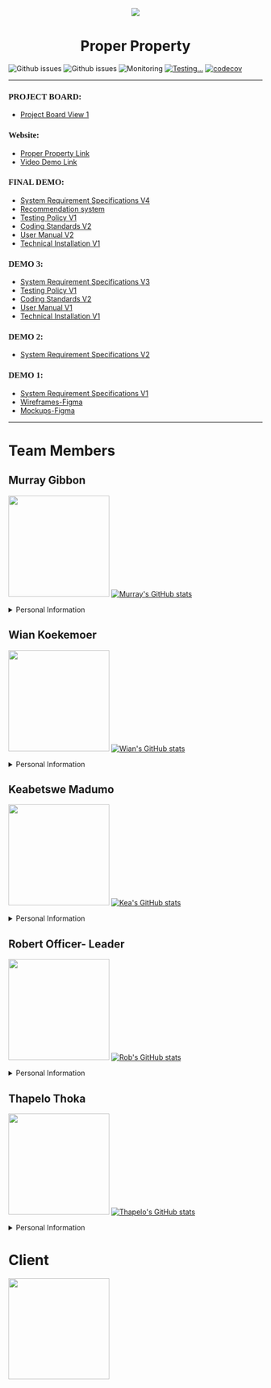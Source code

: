 <p align = "center">
 <img src="https://user-images.githubusercontent.com/98401898/234871025-85165ef2-303b-48b1-8df1-e5afd9520a3b.png">
</p>
<h1 align="center">Proper Property</h1>

![Github issues](https://img.shields.io/github/issues/COS301-SE-2023/Proper-Property.svg)
![Github issues](https://img.shields.io/github/issues-closed/COS301-SE-2023/Proper-Property.svg)
![Monitoring](https://img.shields.io/uptimerobot/status/m794412596-b37953dcaaa4df17641a8a80?style=plastic)
[![Testing...](https://github.com/COS301-SE-2023/Proper-Property/actions/workflows/tester.yml/badge.svg)](https://github.com/COS301-SE-2023/Proper-Property/actions/workflows/tester.yml)
[![codecov](https://codecov.io/gh/COS301-SE-2023/Proper-Property/branch/main/graph/badge.svg?token=274GR552X4)](https://codecov.io/gh/COS301-SE-2023/Proper-Property)

---
<strong><h3 style="font-family: Jetbrains Mono">PROJECT BOARD:</h3></strong>

- [Project Board View 1](https://github.com/orgs/COS301-SE-2023/projects/21/views/1)

<strong><h3 style="font-family: Jetbrains Mono">Website:</h3></strong>
- [Proper Property Link](https://proper-property-51963.web.app)
- [Video Demo Link](https://youtu.be/pjMGChV_o7s)

<strong><h3 style="font-family: Jetbrains Mono">FINAL DEMO:</h3></strong>
- [System Requirement Specifications V4](https://drive.google.com/file/d/1IgXEcNUFrKMk_Gz_LBBkaZpHyLjNvWP2/view?usp=drive_link)
- [Recommendation system](https://drive.google.com/file/d/1ALgen1rnK8ziXL-jmdtiyCHX8mgjzMpf/view?usp=drive_link)
- [Testing Policy V1](https://drive.google.com/file/d/1MIdRFCY9PuQo60ze5-LXeKud1Aqro8Ev/view?usp=sharing)
- [Coding Standards V2](https://drive.google.com/file/d/15m9egiRO__sVOkkSOaT2x_oGlpRvkMzj/view?usp=sharing)
- [User Manual V2](https://drive.google.com/file/d/19PEu1p3PxNLQsz4uN9ThpXuuRVSDvemG/view?usp=sharing)
- [Technical Installation V1](https://drive.google.com/file/d/17q184yZ9bTxEl1Ha1AW9Kf7_VGGi9JGD/view?usp=sharing)


<strong><h3 style="font-family: Jetbrains Mono">DEMO 3:</h3></strong>
- [System Requirement Specifications V3](https://drive.google.com/file/d/1gNDCB_RqPpo3Ova7XqVRzJDxda2xBy9A/view?usp=drive_link)
- [Testing Policy V1](https://drive.google.com/file/d/1MIdRFCY9PuQo60ze5-LXeKud1Aqro8Ev/view?usp=sharing)
- [Coding Standards V2](https://drive.google.com/file/d/15m9egiRO__sVOkkSOaT2x_oGlpRvkMzj/view?usp=sharing)
- [User Manual V1](https://drive.google.com/file/d/1WIO7qogR7ytzYu1os2CLziCzTO6-qutE/view?usp=sharing)
- [Technical Installation V1](https://drive.google.com/file/d/17q184yZ9bTxEl1Ha1AW9Kf7_VGGi9JGD/view?usp=sharing)
  
<strong><h3 style="font-family: Jetbrains Mono">DEMO 2:</h3></strong>
- [System Requirement Specifications V2](https://drive.google.com/file/d/1cU503qaPC5qviA-x2P3raSAUhXTepZ71/view?usp=sharing)

<strong><h3 style="font-family: Jetbrains Mono">DEMO 1:</h3></strong>

- [System Requirement Specifications V1](https://drive.google.com/file/d/1eoLRuLgia6hrA_IaG4-cKxAtNYMfo3J4/view?usp=drive_link)
- [Wireframes-Figma](https://www.figma.com/file/cM0eqPHOEl3oFjZhK0mE5q/Wireframes?type=design&node-id=0%3A1&mode=design&t=sgLrlIc4JPYCTLRD-1)
- [Mockups-Figma](https://www.figma.com/file/CHhxn1UBgTOXumjDCXijDR/Proper-Property-MockUps-v1?type=design&mode=design&t=sgLrlIc4JPYCTLRD-1)
---

# Team Members
## Murray Gibbon
 <img src="https://user-images.githubusercontent.com/98401898/234876251-42648468-b537-49f1-88f6-46714eb95223.jpg" width="200" height="200"> [![Murray's GitHub stats](https://github-readme-stats.vercel.app/api?username=MuzzaG)](https://github.com/anuraghazra/github-readme-stats)
<details>
<summary>Personal Information</summary>
<br>

## About Me

University of Pretoria student currently studying my 3rd year in BSC Computer Science. I have been improving my coding ability over the years through the introduction of multiple different languages and projects, including the development and use of front-end, back-end, databases, C++, Java, and a few others.
My current skills include proficient knowledge of C++ and Java having spent the last 3 years working with them to develop a wide range of different projects. I have also developed knowledge in front-end and back-end website development working with HTML, CSS, JavaScript, and Php. I am currently gaining familiarity with Ionic and Angular coding improving my skills the more I develop.

## Tools
 <h3 style="font-family: Jetbrains Mono"><strong>Languages and Tools: </strong></h3>
<p align="left"> <a href="https://www.w3.org/html/" target="_blank" rel="noreferrer"> <img src="https://raw.githubusercontent.com/devicons/devicon/master/icons/html5/html5-original-wordmark.svg" alt="html5" width="40" height="40"/> </a> </a> <a href="https://www.w3schools.com/css/" target="_blank" rel="noreferrer"> <img src="https://raw.githubusercontent.com/devicons/devicon/master/icons/css3/css3-original-wordmark.svg" alt="css3" width="40" height="40"/> </a> <a href="https://developer.mozilla.org/en-US/docs/Web/JavaScript" target="_blank" rel="noreferrer"> <img src="https://raw.githubusercontent.com/devicons/devicon/master/icons/javascript/javascript-original.svg" alt="javascript" width="40" height="40"/> </a> <a href="https://www.typescriptlang.org/" target="_blank" rel="noreferrer"> <img src="https://raw.githubusercontent.com/devicons/devicon/master/icons/typescript/typescript-original.svg" alt="typescript" width="40" height="40"/> </a> <a href="https://angular.io" target="_blank" rel="noreferrer"> <img src="https://angular.io/assets/images/logos/angular/angular.svg" alt="angular" width="40" height="40"/> </a> <a href="https://reactjs.org/" target="_blank" rel="noreferrer"> <img src="https://raw.githubusercontent.com/devicons/devicon/master/icons/react/react-original-wordmark.svg" alt="react" width="40" height="40"/> </a> <a href="https://www.w3schools.com/cpp/" target="_blank" rel="noreferrer"> <img src="https://raw.githubusercontent.com/devicons/devicon/master/icons/cplusplus/cplusplus-original.svg" alt="cplusplus" width="40" height="40"/>  <a href="https://git-scm.com/" target="_blank" rel="noreferrer"> <img src="https://www.vectorlogo.zone/logos/git-scm/git-scm-icon.svg" alt="git" width="40" height="40"/> <a href="https://www.java.com" target="_blank" rel="noreferrer"> <img src="https://raw.githubusercontent.com/devicons/devicon/master/icons/java/java-original.svg" alt="java" width="40" height="40"/> </a>  <a href="https://www.mysql.com/" target="_blank" rel="noreferrer"> <img src="https://raw.githubusercontent.com/devicons/devicon/master/icons/mysql/mysql-original-wordmark.svg" alt="mysql" width="40" height="40"/> </a> <a href="https://nodejs.org" target="_blank" rel="noreferrer"> <img src="https://raw.githubusercontent.com/devicons/devicon/master/icons/nodejs/nodejs-original-wordmark.svg" alt="nodejs" width="40" height="40"/> </a> = <a href="https://www.php.net" target="_blank" rel="noreferrer"> <img src="https://raw.githubusercontent.com/devicons/devicon/master/icons/php/php-original.svg" alt="php" width="40" height="40"/> </a> <a href="https://www.python.org" target="_blank" rel="noreferrer"> <img src="https://raw.githubusercontent.com/devicons/devicon/master/icons/python/python-original.svg" alt="python" width="40" height="40"/> </a>

## Socials
 
 <a href="https://github.com/MuzzaG" target="_blank">
<img src=https://img.shields.io/badge/github-%2324292e.svg?&style=for-the-badge&logo=github&logoColor=white alt=github  />
</a>
    </a>
<a href="https://www.linkedin.com" target="_blank">
<img src=https://img.shields.io/badge/linkedin-%231E77B5.svg?&style=for-the-badge&logo=linkedin&logoColor=white alt=linkedin/>
</a>

## CV
- [Online CV](https://drive.google.com/file/d/17ZJR9ba02-kLw8yGweyjt41ttfMlNlCo/view?usp=sharing)

</details>

## Wian Koekemoer
<img src="https://user-images.githubusercontent.com/98401898/234878943-4d38d358-e3d6-46c7-bac4-30e33d1e53f7.jpg" width="200" height="200"> [![Wian's GitHub stats](https://github-readme-stats.vercel.app/api?username=slaaiblaar)](https://github.com/anuraghazra/github-readme-stats)
<details>
<summary>Personal Information</summary>
<br>

## About Me

Third year BSc Computer Science student. I enjoy programming because it’s just one giant puzzle. I primarily do back-end because I can’t find any documentation on how to be creative.
Skills:
Strongly typed languages such as C++, Java. To a lesser extent, but still proficient: Javascript (Node.js), TypeScript (NestJS). The reason I prefer strongly typed languages is because the error messages they trigger in my IDE are nice and colourful, unlike the monochromatic error messages in my Node console.

## Tools

 <h3 style="font-family: Jetbrains Mono"><strong>Languages and Tools: </strong></h3>
<p align="left"> <a href="https://www.w3.org/html/" target="_blank" rel="noreferrer"> <img src="https://raw.githubusercontent.com/devicons/devicon/master/icons/html5/html5-original-wordmark.svg" alt="html5" width="40" height="40"/> </a> </a> <a href="https://www.w3schools.com/css/" target="_blank" rel="noreferrer"> <img src="https://raw.githubusercontent.com/devicons/devicon/master/icons/css3/css3-original-wordmark.svg" alt="css3" width="40" height="40"/> </a> <a href="https://developer.mozilla.org/en-US/docs/Web/JavaScript" target="_blank" rel="noreferrer"> <img src="https://raw.githubusercontent.com/devicons/devicon/master/icons/javascript/javascript-original.svg" alt="javascript" width="40" height="40"/> </a> <a href="https://www.typescriptlang.org/" target="_blank" rel="noreferrer"> <img src="https://raw.githubusercontent.com/devicons/devicon/master/icons/typescript/typescript-original.svg" alt="typescript" width="40" height="40"/> </a> <a href="https://angular.io" target="_blank" rel="noreferrer"> <img src="https://angular.io/assets/images/logos/angular/angular.svg" alt="angular" width="40" height="40"/> </a> <a href="https://reactjs.org/" target="_blank" rel="noreferrer"> <img src="https://raw.githubusercontent.com/devicons/devicon/master/icons/react/react-original-wordmark.svg" alt="react" width="40" height="40"/> </a> <a href="https://www.w3schools.com/cpp/" target="_blank" rel="noreferrer"> <img src="https://raw.githubusercontent.com/devicons/devicon/master/icons/cplusplus/cplusplus-original.svg" alt="cplusplus" width="40" height="40"/>  <a href="https://git-scm.com/" target="_blank" rel="noreferrer"> <img src="https://www.vectorlogo.zone/logos/git-scm/git-scm-icon.svg" alt="git" width="40" height="40"/> <a href="https://www.java.com" target="_blank" rel="noreferrer"> <img src="https://raw.githubusercontent.com/devicons/devicon/master/icons/java/java-original.svg" alt="java" width="40" height="40"/> </a>  <a href="https://www.mysql.com/" target="_blank" rel="noreferrer"> <img src="https://raw.githubusercontent.com/devicons/devicon/master/icons/mysql/mysql-original-wordmark.svg" alt="mysql" width="40" height="40"/> </a> <a href="https://nodejs.org" target="_blank" rel="noreferrer"> <img src="https://raw.githubusercontent.com/devicons/devicon/master/icons/nodejs/nodejs-original-wordmark.svg" alt="nodejs" width="40" height="40"/> </a> = <a href="https://www.php.net" target="_blank" rel="noreferrer"> <img src="https://raw.githubusercontent.com/devicons/devicon/master/icons/php/php-original.svg" alt="php" width="40" height="40"/> </a> <a href="https://www.python.org" target="_blank" rel="noreferrer"> <img src="https://raw.githubusercontent.com/devicons/devicon/master/icons/python/python-original.svg" alt="python" width="40" height="40"/> </a>
 
## Socials
 
 <a href="https://github.com" target="_blank">
<img src=https://img.shields.io/badge/github-%2324292e.svg?&style=for-the-badge&logo=github&logoColor=white alt=github  />
</a>
    </a>
<a href="https://www.linkedin.com" target="_blank">
<img src=https://img.shields.io/badge/linkedin-%231E77B5.svg?&style=for-the-badge&logo=linkedin&logoColor=white alt=linkedin/>
</a>

</details>

## Keabetswe Madumo
<img src="https://user-images.githubusercontent.com/98401898/234879758-90c49326-61d4-46c2-b136-3067afbebdfb.jpg" width="200" height="200"> [![Kea's GitHub stats](https://github-readme-stats.vercel.app/api?username=MadKea)](https://github.com/anuraghazra/github-readme-stats)
<details>
<summary>Personal Information</summary>
<br>

## About Me

“Jack of all traits and-unfortunately- master of none.” YET, as I am still a hardworking student at the university of Pretoria and in my final year of BSc Computer Science….hopefully.
My goal in this degree was not to become a genius in a single field but to expose myself to plenty until I find that true soulmate to master. Just won a mild hacking competition. Next on the list is AI. As if I had a choice.

Current Skills
My valuable skill is fast and efficient learning. Despite starting my degree with limited experience in basic tools like Microsoft text editor and PC games, I quickly adapted and mastered new technologies by effectively searching for documentation and resources. I am confident in my ability to learn and excel in any new software, programming language, or operating system.

My expertise is in implementing algorithms, working with formulas, manipulating numbers, and simplifying complex concepts. I excel in data analysis and problem-solving with analytical and logical thinking.

I am known for working intensely on projects, often sacrificing sleep to complete tasks quickly and review them with a fresh perspective before the deadline.

In summary, my strengths include rapid learning, efficient work, and timely delivery of high-quality results. I actively seek new challenges to expand my skills and contribute effectively to any project or team I am part of.

## Tools

 <h3 style="font-family: Jetbrains Mono"><strong>Languages and Tools: </strong></h3>
<p align="left"> <a href="https://www.w3.org/html/" target="_blank" rel="noreferrer"> <img src="https://raw.githubusercontent.com/devicons/devicon/master/icons/html5/html5-original-wordmark.svg" alt="html5" width="40" height="40"/> </a> </a> <a href="https://www.w3schools.com/css/" target="_blank" rel="noreferrer"> <img src="https://raw.githubusercontent.com/devicons/devicon/master/icons/css3/css3-original-wordmark.svg" alt="css3" width="40" height="40"/> </a> <a href="https://developer.mozilla.org/en-US/docs/Web/JavaScript" target="_blank" rel="noreferrer"> <img src="https://raw.githubusercontent.com/devicons/devicon/master/icons/javascript/javascript-original.svg" alt="javascript" width="40" height="40"/> </a> <a href="https://www.typescriptlang.org/" target="_blank" rel="noreferrer"> <img src="https://raw.githubusercontent.com/devicons/devicon/master/icons/typescript/typescript-original.svg" alt="typescript" width="40" height="40"/> </a> <a href="https://angular.io" target="_blank" rel="noreferrer"> <img src="https://angular.io/assets/images/logos/angular/angular.svg" alt="angular" width="40" height="40"/> </a> <a href="https://reactjs.org/" target="_blank" rel="noreferrer"> <img src="https://raw.githubusercontent.com/devicons/devicon/master/icons/react/react-original-wordmark.svg" alt="react" width="40" height="40"/> </a> <a href="https://www.w3schools.com/cpp/" target="_blank" rel="noreferrer"> <img src="https://raw.githubusercontent.com/devicons/devicon/master/icons/cplusplus/cplusplus-original.svg" alt="cplusplus" width="40" height="40"/>  <a href="https://git-scm.com/" target="_blank" rel="noreferrer"> <img src="https://www.vectorlogo.zone/logos/git-scm/git-scm-icon.svg" alt="git" width="40" height="40"/> <a href="https://www.java.com" target="_blank" rel="noreferrer"> <img src="https://raw.githubusercontent.com/devicons/devicon/master/icons/java/java-original.svg" alt="java" width="40" height="40"/> </a>  <a href="https://www.mysql.com/" target="_blank" rel="noreferrer"> <img src="https://raw.githubusercontent.com/devicons/devicon/master/icons/mysql/mysql-original-wordmark.svg" alt="mysql" width="40" height="40"/> </a> <a href="https://nodejs.org" target="_blank" rel="noreferrer"> <img src="https://raw.githubusercontent.com/devicons/devicon/master/icons/nodejs/nodejs-original-wordmark.svg" alt="nodejs" width="40" height="40"/> </a> = <a href="https://www.php.net" target="_blank" rel="noreferrer"> <img src="https://raw.githubusercontent.com/devicons/devicon/master/icons/php/php-original.svg" alt="php" width="40" height="40"/> </a> <a href="https://www.python.org" target="_blank" rel="noreferrer"> <img src="https://raw.githubusercontent.com/devicons/devicon/master/icons/python/python-original.svg" alt="python" width="40" height="40"/> </a>

## Socials
 <a href="https://github.com" target="_blank">
<img src=https://img.shields.io/badge/github-%2324292e.svg?&style=for-the-badge&logo=github&logoColor=white alt=github  />
</a>
    </a>
<a href="https://www.linkedin.com/in/keabetswe-madumo-1795a3215/" target="_blank">
<img src=https://img.shields.io/badge/linkedin-%231E77B5.svg?&style=for-the-badge&logo=linkedin&logoColor=white alt=linkedin/>
</a>

## CV
- [Online CV](https://1drv.ms/b/s!Av0Lt4pMFUOco7AfaPx8NiYF9v9WRQ?e=5oVlg2)

</details>

## Robert Officer- Leader
<img src="https://user-images.githubusercontent.com/98401898/234882294-e8d868ee-d9fa-4e9a-a78e-3c10e94c05ec.png" width="200" height="200"> [![Rob's GitHub stats](https://github-readme-stats.vercel.app/api?username=Rob-0ff)](https://github.com/anuraghazra/github-readme-stats)
<details>
<summary>Personal Information</summary>
<br>

## About Me

I am a passionate 3rd year BSc Computer Science student currently studying at the University of Pretoria. I am a highly resourceful person who does not quit when problems occur. Instead I research the problem and try to understand how and why problems occur instead of just trying to solve them. My passions lie in back-end development, databases their management as well as project management. I have many years of programming experience from both University projects as well as personal projects that include back-end and database experience. Project management is a passion of mine as I enjoy seeing the product being created excel to its fullest extent. I believe that by having a leader who can push the team to their full potential and one that supports them in their roles and responsibilities a team can complete their tasks at an increased rate
## Tools
 
 <h3 style="font-family: Jetbrains Mono"><strong>Languages and Tools: </strong></h3>
<p align="left"> <a href="https://www.w3.org/html/" target="_blank" rel="noreferrer"> <img src="https://raw.githubusercontent.com/devicons/devicon/master/icons/html5/html5-original-wordmark.svg" alt="html5" width="40" height="40"/> </a> </a> <a href="https://www.w3schools.com/css/" target="_blank" rel="noreferrer"> <img src="https://raw.githubusercontent.com/devicons/devicon/master/icons/css3/css3-original-wordmark.svg" alt="css3" width="40" height="40"/> </a> <a href="https://developer.mozilla.org/en-US/docs/Web/JavaScript" target="_blank" rel="noreferrer"> <img src="https://raw.githubusercontent.com/devicons/devicon/master/icons/javascript/javascript-original.svg" alt="javascript" width="40" height="40"/> </a> <a href="https://www.typescriptlang.org/" target="_blank" rel="noreferrer"> <img src="https://raw.githubusercontent.com/devicons/devicon/master/icons/typescript/typescript-original.svg" alt="typescript" width="40" height="40"/> </a> <a href="https://angular.io" target="_blank" rel="noreferrer"> <img src="https://angular.io/assets/images/logos/angular/angular.svg" alt="angular" width="40" height="40"/> </a> <a href="https://reactjs.org/" target="_blank" rel="noreferrer"> <img src="https://raw.githubusercontent.com/devicons/devicon/master/icons/react/react-original-wordmark.svg" alt="react" width="40" height="40"/> </a> <a href="https://www.w3schools.com/cpp/" target="_blank" rel="noreferrer"> <img src="https://raw.githubusercontent.com/devicons/devicon/master/icons/cplusplus/cplusplus-original.svg" alt="cplusplus" width="40" height="40"/>  <a href="https://git-scm.com/" target="_blank" rel="noreferrer"> <img src="https://www.vectorlogo.zone/logos/git-scm/git-scm-icon.svg" alt="git" width="40" height="40"/> <a href="https://www.java.com" target="_blank" rel="noreferrer"> <img src="https://raw.githubusercontent.com/devicons/devicon/master/icons/java/java-original.svg" alt="java" width="40" height="40"/> </a>  <a href="https://www.mysql.com/" target="_blank" rel="noreferrer"> <img src="https://raw.githubusercontent.com/devicons/devicon/master/icons/mysql/mysql-original-wordmark.svg" alt="mysql" width="40" height="40"/> </a> <a href="https://nodejs.org" target="_blank" rel="noreferrer"> <img src="https://raw.githubusercontent.com/devicons/devicon/master/icons/nodejs/nodejs-original-wordmark.svg" alt="nodejs" width="40" height="40"/> </a> = <a href="https://www.php.net" target="_blank" rel="noreferrer"> <img src="https://raw.githubusercontent.com/devicons/devicon/master/icons/php/php-original.svg" alt="php" width="40" height="40"/> </a> <a href="https://www.python.org" target="_blank" rel="noreferrer"> <img src="https://raw.githubusercontent.com/devicons/devicon/master/icons/python/python-original.svg" alt="python" width="40" height="40"/> </a>

## Socials
 
 <a href="https://github.com" target="_blank">
<img src=https://img.shields.io/badge/github-%2324292e.svg?&style=for-the-badge&logo=github&logoColor=white alt=github  />
</a>
    </a>
<a href="https://www.linkedin.com/" target="_blank">
<img src=https://img.shields.io/badge/linkedin-%231E77B5.svg?&style=for-the-badge&logo=linkedin&logoColor=white alt=linkedin/>
</a>

## CV
- [Online CV](https://drive.google.com/file/d/1LXdWgduM4CDPBYtPPMb0SZOjjxp3VhUF/view?usp=sharing)

</details>

## Thapelo Thoka
<img src="https://user-images.githubusercontent.com/98401898/234882981-8ba00dc3-a1c9-405e-8632-d45fa3254c07.png" width="200" height="200"> [![Thapelo's GitHub stats](https://github-readme-stats.vercel.app/api?username=Thapelo64)](https://github.com/anuraghazra/github-readme-stats)
<details>
<summary>Personal Information</summary>
<br>

## About Me

I am a third year BSc Computer Science Student who is passionate about Cybersecurity. I embrace emerging technologies with open arms and am always eager to take on complex tasks. I approach each project with enthusiasm and dedication.
 
Current Skills
Over the past three years, I have honed my skills in a variety of object-oriented programming languages, including C++, Java, Dart, and Javascript. Through hands-on experience, I have developed a fundamental understanding of these languages and their unique capabilities, allowing me to bring a high level of proficiency to any project. With a keen eye for detail, I approach each programming challenge with a creative and analytical mindset. I can learn new technologies with ease, and I am always eager to learn.
 
## Tools

 <h3 style="font-family: Jetbrains Mono"><strong>Languages and Tools: </strong></h3>
<p align="left"> <a href="https://www.w3.org/html/" target="_blank" rel="noreferrer"> <img src="https://raw.githubusercontent.com/devicons/devicon/master/icons/html5/html5-original-wordmark.svg" alt="html5" width="40" height="40"/> </a> </a> <a href="https://www.w3schools.com/css/" target="_blank" rel="noreferrer"> <img src="https://raw.githubusercontent.com/devicons/devicon/master/icons/css3/css3-original-wordmark.svg" alt="css3" width="40" height="40"/> </a> <a href="https://developer.mozilla.org/en-US/docs/Web/JavaScript" target="_blank" rel="noreferrer"> <img src="https://raw.githubusercontent.com/devicons/devicon/master/icons/javascript/javascript-original.svg" alt="javascript" width="40" height="40"/> </a> <a href="https://www.typescriptlang.org/" target="_blank" rel="noreferrer"> <img src="https://raw.githubusercontent.com/devicons/devicon/master/icons/typescript/typescript-original.svg" alt="typescript" width="40" height="40"/> </a> <a href="https://angular.io" target="_blank" rel="noreferrer"> <img src="https://angular.io/assets/images/logos/angular/angular.svg" alt="angular" width="40" height="40"/> </a> <a href="https://reactjs.org/" target="_blank" rel="noreferrer"> <img src="https://raw.githubusercontent.com/devicons/devicon/master/icons/react/react-original-wordmark.svg" alt="react" width="40" height="40"/> </a> <a href="https://www.w3schools.com/cpp/" target="_blank" rel="noreferrer"> <img src="https://raw.githubusercontent.com/devicons/devicon/master/icons/cplusplus/cplusplus-original.svg" alt="cplusplus" width="40" height="40"/>  <a href="https://git-scm.com/" target="_blank" rel="noreferrer"> <img src="https://www.vectorlogo.zone/logos/git-scm/git-scm-icon.svg" alt="git" width="40" height="40"/> <a href="https://www.java.com" target="_blank" rel="noreferrer"> <img src="https://raw.githubusercontent.com/devicons/devicon/master/icons/java/java-original.svg" alt="java" width="40" height="40"/> </a>  <a href="https://www.mysql.com/" target="_blank" rel="noreferrer"> <img src="https://raw.githubusercontent.com/devicons/devicon/master/icons/mysql/mysql-original-wordmark.svg" alt="mysql" width="40" height="40"/> </a> <a href="https://nodejs.org" target="_blank" rel="noreferrer"> <img src="https://raw.githubusercontent.com/devicons/devicon/master/icons/nodejs/nodejs-original-wordmark.svg" alt="nodejs" width="40" height="40"/> </a> = <a href="https://www.php.net" target="_blank" rel="noreferrer"> <img src="https://raw.githubusercontent.com/devicons/devicon/master/icons/php/php-original.svg" alt="php" width="40" height="40"/> </a> <a href="https://www.python.org" target="_blank" rel="noreferrer"> <img src="https://raw.githubusercontent.com/devicons/devicon/master/icons/python/python-original.svg" alt="python" width="40" height="40"/> </a>

## Socials
 
 <a href="https://github.com/" target="_blank">
<img src=https://img.shields.io/badge/github-%2324292e.svg?&style=for-the-badge&logo=github&logoColor=white alt=github  />
</a>
    </a>
<a href="https://www.linkedin.com/" target="_blank">
<img src=https://img.shields.io/badge/linkedin-%231E77B5.svg?&style=for-the-badge&logo=linkedin&logoColor=white alt=linkedin/>
</a>

</details>

# Client
<img src="https://user-images.githubusercontent.com/98401898/234887679-d43db121-debf-46a8-aeb8-5b0778ba8556.jpg" width="200" height= "200">



